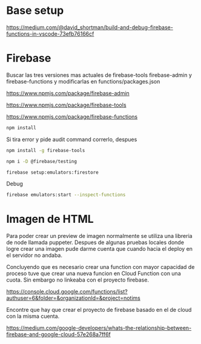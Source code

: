 Base setup
===========
https://medium.com/@david_shortman/build-and-debug-firebase-functions-in-vscode-73efb76166cf

Firebase 
=========

Buscar las tres versiones mas actuales de firebase-tools firebase-admin y firebase-functions y modificarlas en functions/packages.json

https://www.npmjs.com/package/firebase-admin

https://www.npmjs.com/package/firebase-tools

https://www.npmjs.com/package/firebase-functions

```sh
npm install 
```

Si tira error y pide audit command correrlo, despues

```sh
npm install -g firebase-tools

npm i -D @firebase/testing

firebase setup:emulators:firestore
```

Debug

```sh
firebase emulators:start --inspect-functions
```

Imagen de HTML
==============

Para poder crear un preview de imagen normalmente se utiliza una libreria de node llamada puppeter. Despues de algunas pruebas locales donde logre crear una imagen pude darme cuenta que cuando hacia el deploy en el servidor no andaba. 

Concluyendo que es necesario crear una function con mayor capacidad de proceso tuve que crear una nueva funcion en Cloud Function con una cuota. Sin embargo no linkeaba con el proyecto firebase. 

https://console.cloud.google.com/functions/list?authuser=6&folder=&organizationId=&project=notims

Encontre que hay que crear el proyecto de firebase basado en el de cloud con la misma cuenta. 

https://medium.com/google-developers/whats-the-relationship-between-firebase-and-google-cloud-57e268a7ff6f








